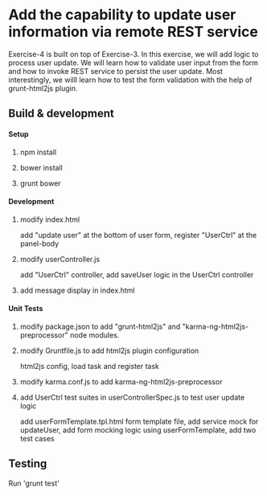 # Add the capability to update user information via remote REST service

Exercise-4 is built on top of Exercise-3. In this exercise, we will add logic to process user update. We will learn how to validate user input from the form and how to invoke REST service to persist the user update. Most interestingly, we willl learn how to test the form validation with the help of grunt-html2js plugin.

## Build & development

#### Setup

1. npm install

2. bower install

3. grunt bower

#### Development

1. modify index.html

    add "update user" at the bottom of user form, register "UserCtrl" at the panel-body

2. modify userController.js

    add "UserCtrl" controller, add saveUser logic in the UserCtrl controller 

3. add message display in index.html

#### Unit Tests

1. modify package.json to add "grunt-html2js" and "karma-ng-html2js-preprocessor" node modules.

2. modify Gruntfile.js to add html2js plugin configuration

    html2js config, load task and register task
    
3. modify karma.conf.js to add karma-ng-html2js-preprocessor

4. add UserCtrl test suites in userControllerSpec.js to test user update logic

    add userFormTemplate.tpl.html form template file, add service mock for updateUser, add form mocking logic using userFormTemplate, add two test cases

## Testing

Run 'grunt test'
